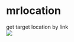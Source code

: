 # mrlocation
get target location by link
<br />
<img src='https://jilrot.com/images/mrlocation.jpg' />
